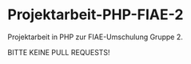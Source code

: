 # Projektarbeit-PHP-FIAE-2
Projektarbeit in PHP zur FIAE-Umschulung Gruppe 2.

BITTE KEINE PULL REQUESTS!
